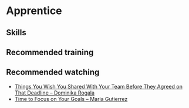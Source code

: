 # Apprentice

## Skills

## Recommended training

## Recommended watching
* [Things You Wish You Shared With Your Team Before They Agreed on That Deadline – Dominika Rogala](https://www.youtube.com/watch?v=h-HKy619BM8)
* [Time to Focus on Your Goals – Maria Gutierrez](https://www.youtube.com/watch?v=4pa6G23ygp0)